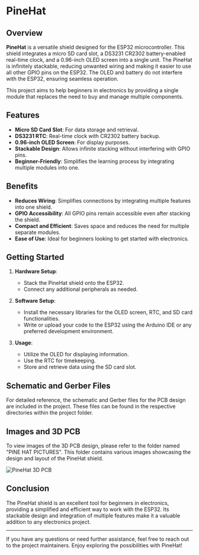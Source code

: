 # PineHat

## Overview

**PineHat** is a versatile shield designed for the ESP32 microcontroller. This shield integrates a micro SD card slot, a DS3231 CR2302 battery-enabled real-time clock, and a 0.96-inch OLED screen into a single unit. The PineHat is infinitely stackable, reducing unwanted wiring and making it easier to use all other GPIO pins on the ESP32. The OLED and battery do not interfere with the ESP32, ensuring seamless operation.

This project aims to help beginners in electronics by providing a single module that replaces the need to buy and manage multiple components.

## Features

- **Micro SD Card Slot**: For data storage and retrieval.
- **DS3231 RTC**: Real-time clock with CR2302 battery backup.
- **0.96-inch OLED Screen**: For display purposes.
- **Stackable Design**: Allows infinite stacking without interfering with GPIO pins.
- **Beginner-Friendly**: Simplifies the learning process by integrating multiple modules into one.

## Benefits

- **Reduces Wiring**: Simplifies connections by integrating multiple features into one shield.
- **GPIO Accessibility**: All GPIO pins remain accessible even after stacking the shield.
- **Compact and Efficient**: Saves space and reduces the need for multiple separate modules.
- **Ease of Use**: Ideal for beginners looking to get started with electronics.

## Getting Started

1. **Hardware Setup**:
   - Stack the PineHat shield onto the ESP32.
   - Connect any additional peripherals as needed.

2. **Software Setup**:
   - Install the necessary libraries for the OLED screen, RTC, and SD card functionalities.
   - Write or upload your code to the ESP32 using the Arduino IDE or any preferred development environment.

3. **Usage**:
   - Utilize the OLED for displaying information.
   - Use the RTC for timekeeping.
   - Store and retrieve data using the SD card slot.

## Schematic and Gerber Files

For detailed reference, the schematic and Gerber files for the PCB design are included in the project. These files can be found in the respective directories within the project folder.

## Images and 3D PCB

To view images of the 3D PCB design, please refer to the folder named "PINE HAT PICTURES". This folder contains various images showcasing the design and layout of the PineHat shield.

![PineHat 3D PCB](PINE%20HAT%20PICTURES/3d_pcb_image.png)

## Conclusion

The PineHat shield is an excellent tool for beginners in electronics, providing a simplified and efficient way to work with the ESP32. Its stackable design and integration of multiple features make it a valuable addition to any electronics project.

---

If you have any questions or need further assistance, feel free to reach out to the project maintainers. Enjoy exploring the possibilities with PineHat!
